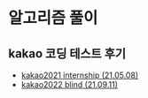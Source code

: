 # 알고리즘 풀이

## kakao 코딩 테스트 후기
* [kakao2021 internship (21.05.08)]( https://github.com/juhwanHeo/algorithm/blob/main/readme/kakao/internship/KAKAO_2021_SUMMER.md )
* [kakao2022 blind (21.09.11)]( https://github.com/juhwanHeo/algorithm/blob/main/readme/kakao/blind/KAKAO_2022_BLIND.md )

